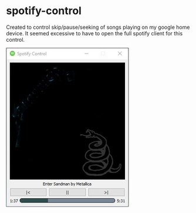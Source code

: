 # spotify-control
Created to control skip/pause/seeking of songs playing on my google home device. It seemed excessive to have to open the full spotify client for this control.

![screenshot of app](https://github.com/S4NDM4NN/spotify-control/raw/master/images/screen-shot.jpg)

